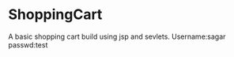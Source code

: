 ShoppingCart
============

A basic shopping cart build using jsp and sevlets.
Username:sagar passwd:test
